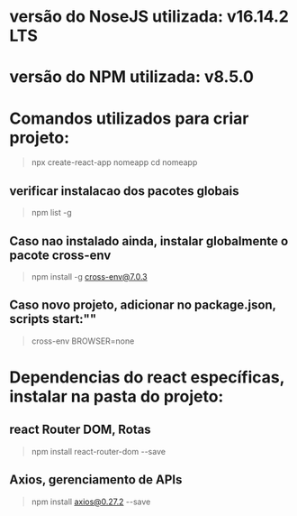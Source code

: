 # versão do NoseJS utilizada: v16.14.2 LTS

# versão do NPM utilizada: v8.5.0

# Comandos utilizados para criar projeto:

> npx create-react-app nomeapp
> cd nomeapp

## verificar instalacao dos pacotes globais

> npm list -g

## Caso nao instalado ainda, instalar globalmente o pacote cross-env

> npm install -g cross-env@7.0.3

## Caso novo projeto, adicionar no package.json, scripts start:""

> cross-env BROWSER=none

# Dependencias do react específicas, instalar na pasta do projeto:

## react Router DOM, Rotas

> npm install react-router-dom --save

## Axios, gerenciamento de APIs

> npm install axios@0.27.2 --save
